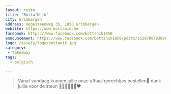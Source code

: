```yaml
---
layout: resto
title: "Botta’N ik"
city: Grimbergen
address: Hogesteenweg 35, 1850 Grimbergen
website: https://www.bottanik.be
facebook: https://www.facebook.com/bottanik1850
announcement: https://www.facebook.com/bottanik1850/posts/1530708783806727
logo: /assets/logo/bottanik.jpg
category: 
 - takeaway
tags:
  - belgisch

---
```


> Vanaf vandaag kunnen jullie onze afhaal gerechtjes bestellen🤤 dank jullie voor de steun 🙏🏼🙌🏼✊🏼♥️
